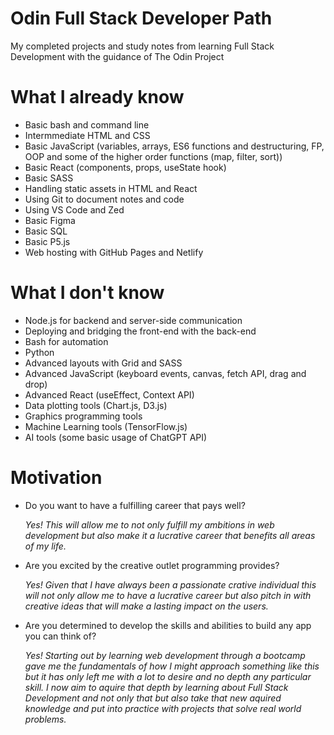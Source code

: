 # Odin Full Stack Developer Path

My completed projects and study notes from learning Full Stack Development with the guidance of The Odin Project

# What I already know

-   Basic bash and command line
-   Intermmediate HTML and CSS
-   Basic JavaScript (variables, arrays, ES6 functions and destructuring, FP, OOP and some of the higher order functions (map, filter, sort))
-   Basic React (components, props, useState hook)
-   Basic SASS
-   Handling static assets in HTML and React
-   Using Git to document notes and code
-   Using VS Code and Zed
-   Basic Figma
-   Basic SQL
-   Basic P5.js
-   Web hosting with GitHub Pages and Netlify

# What I don't know

-   Node.js for backend and server-side communication
-   Deploying and bridging the front-end with the back-end
-   Bash for automation
-   Python
-   Advanced layouts with Grid and SASS
-   Advanced JavaScript (keyboard events, canvas, fetch API, drag and drop)
-   Advanced React (useEffect, Context API)
-   Data plotting tools (Chart.js, D3.js)
-   Graphics programming tools
-   Machine Learning tools (TensorFlow.js)
-   AI tools (some basic usage of ChatGPT API)

# Motivation

-   Do you want to have a fulfilling career that pays well?

    _Yes! This will allow me to not only fulfill my ambitions in web development but also make it a lucrative career that benefits all areas of my life._

-   Are you excited by the creative outlet programming provides?

    _Yes! Given that I have always been a passionate crative individual this will not only allow me to have a lucrative career but also pitch in with creative ideas that will make a lasting impact on the users._

-   Are you determined to develop the skills and abilities to build any app you can think of?

    _Yes! Starting out by learning web development through a bootcamp gave me the fundamentals of how I might approach something like this but it has only left me with a lot to desire and no depth any particular skill. I now aim to aquire that depth by learning about Full Stack Development and not only that but also take that new aquired knowledge and put into practice with projects that solve real world problems._
